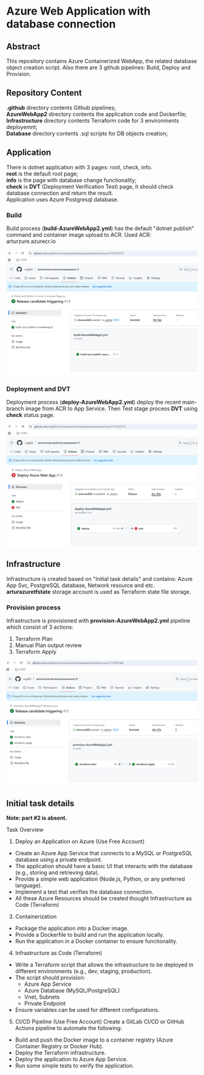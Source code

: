 # Azure Web Application with database connection


## Abstract
This repository contains Azure Containerized WebApp, the related database object creation script. Also there are 3 github pipelines: Build, Deploy and Provision.

## Repository Content
**.github** directory contents Github pipelines;<br>
**AzureWebApp2** directory contents the application code and Dockerfile;<br>
**Infrastructure** directory contents Terraform code for 3 environments deployemnt;<br>
**Database** directory contents .sql scripts for DB objects creation;<br>


## Application
There is dotnet application with 3 pages: root, check, info.<br>
**root** is the default root page;<br>
**info** is the page with database change functionality;<br>
**check** is **DVT** (Deployment Verification Test) page, it should check database connection and return the result.<br>
Application uses Azure Postgresql database.

### Build 
Build process (**build-AzureWebApp2.yml**) has the default "dotnet publish" command and container image upload to ACR.
Used ACR: arturzure.azurecr.io  

![alt text](image-2.png)

### Deployment and DVT
Deployment process (**deploy-AzureWebApp2.yml**) deploy the recent main-branch image from ACR to App Service.
Then Test stage process **DVT** using **check** status page.

![alt text](image-1.png)

## Infrastructure
Infrastructure is created based on "Initial task details" and contains: Azure App Svc, PostgreSQL database, Network resource and etc.<br>
**arturazuretfstate** storage account is used as Terraform state file storage.

### Provision process
Infrastructure is provisioned with **provision-AzureWebApp2.yml** pipeline which consist of 3 actions:<br>
1. Terraform Plan
2. Manual Plan output review
3. Terraform Apply

![alt text](image.png)

## Initial task details

**Note: part #2 is absent.**

Task Overview

1. Deploy an Application on Azure (Use Free Account)
- Create an Azure App Service that connects to a MySQL or PostgreSQL database using a private endpoint.
- The application should have a basic UI that interacts with the database (e.g., storing and retrieving data).
- Provide a simple web application (Node.js, Python, or any preferred language).
- Implement a test that verifies the database connection.
- All these Azure Resources should be created thought Infrastructure as Code (Terraform)

3. Containerization
- Package the application into a Docker image.
- Provide a Dockerfile to build and run the application locally.
- Run the application in a Docker container to ensure functionality. 

4. Infrastructure as Code (Terraform)
- Write a Terraform script that allows the infrastructure to be deployed in different environments (e.g., dev, staging, production).
- The script should provision:
    - Azure App Service
    - Azure Database (MySQL/PostgreSQL)
    - Vnet, Subnets
    - Private Endpoint
- Ensure variables can be used for different configurations. 

5. CI/CD Pipeline (Use Free Account)
Create a GitLab CI/CD or GitHub Actions pipeline to automate the following:
- Build and push the Docker image to a container registry (Azure Container Registry or Docker Hub).
- Deploy the Terraform infrastructure.
- Deploy the application to Azure App Service.
- Run some simple tests to verify the application.
